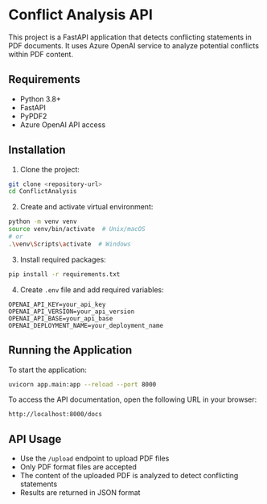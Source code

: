 # Conflict Analysis API

This project is a FastAPI application that detects conflicting statements in PDF documents. It uses Azure OpenAI service to analyze potential conflicts within PDF content.

## Requirements

- Python 3.8+
- FastAPI
- PyPDF2
- Azure OpenAI API access

## Installation

1. Clone the project:
```bash
git clone <repository-url>
cd ConflictAnalysis
```

2. Create and activate virtual environment:
```bash
python -m venv venv
source venv/bin/activate  # Unix/macOS
# or
.\venv\Scripts\activate  # Windows
```

3. Install required packages:
```bash
pip install -r requirements.txt
```

4. Create `.env` file and add required variables:
```env
OPENAI_API_KEY=your_api_key
OPENAI_API_VERSION=your_api_version
OPENAI_API_BASE=your_api_base
OPENAI_DEPLOYMENT_NAME=your_deployment_name
```

## Running the Application

To start the application:

```bash
uvicorn app.main:app --reload --port 8000
```

To access the API documentation, open the following URL in your browser:
```
http://localhost:8000/docs
```

## API Usage

- Use the `/upload` endpoint to upload PDF files
- Only PDF format files are accepted
- The content of the uploaded PDF is analyzed to detect conflicting statements
- Results are returned in JSON format
